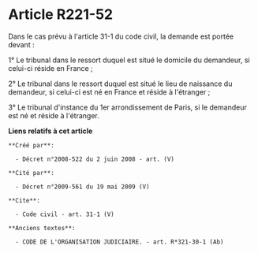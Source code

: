 # Article R221-52

Dans le cas prévu à l'article 31-1 du code civil, la demande est portée devant : 

1° Le tribunal dans le ressort duquel est situé le domicile du demandeur, si celui-ci réside en France ; 

2° Le tribunal dans le ressort duquel est situé le lieu de naissance du demandeur, si celui-ci est né en France et réside à
l'étranger ; 

3° Le tribunal d'instance du 1er arrondissement de Paris, si le demandeur est né et réside à l'étranger.

**Liens relatifs à cet article**

	**Créé par**:

	  - Décret n°2008-522 du 2 juin 2008 - art. (V)

	**Cité par**:

	  - Décret n°2009-561 du 19 mai 2009 (V)

	**Cite**:

	  - Code civil - art. 31-1 (V)

	**Anciens textes**:

	  - CODE DE L'ORGANISATION JUDICIAIRE. - art. R*321-30-1 (Ab)
